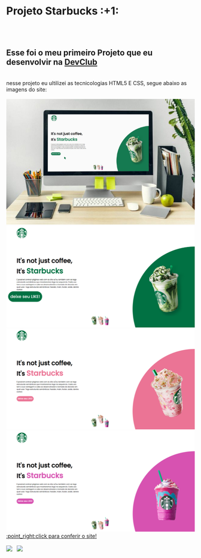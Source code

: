 <h1>Projeto Starbucks :+1: </h1>
<br>
<br>
<h2> Esse foi o meu primeiro Projeto que eu desenvolvir na <a href="https://rodolfomori.com.br/devclub/">DevClub</a> </h2>
<br>
nesse projeto eu ultilizei as tecnicologias HTML5 E CSS, segue abaixo as imagens do site:
<br>
<br>
<img src="https://github.com/Rhhawk/projeto1-starbucks/blob/master/img/stabucknatela.png?raw=true">
<br>
<img src="https://github.com/Rhhawk/projeto1-starbucks/blob/master/img/starbucks1.png?raw=true">
<br>
<img src="https://github.com/Rhhawk/projeto1-starbucks/blob/master/img/starbucks2.png?raw=true">
<br>
<img src="https://github.com/Rhhawk/projeto1-starbucks/blob/master/img/starbucks3.png?raw=true">
<br>
<a href="https://rhhawk.github.io/projeto1-starbucks/">:point_right:<span>click para conferir o site!</span></a>
<br>
<br>
<a href="https://www.instagram.com/rh.henrique.silva/?next=%2F"><img src="https://github.com/Rhhawk/Rhhawk/assets/166954031/2dcf6494-dd2f-49bb-b4e5-a3c6e895c184" width="40px" /></a> &nbsp; <a href="https://www.linkedin.com/in/henrique-s-costa/"><img src="https://github.com/Rhhawk/Rhhawk/assets/166954031/e1aea51e-0aad-432d-9817-67fe099e6692" width="40px" /></a>


